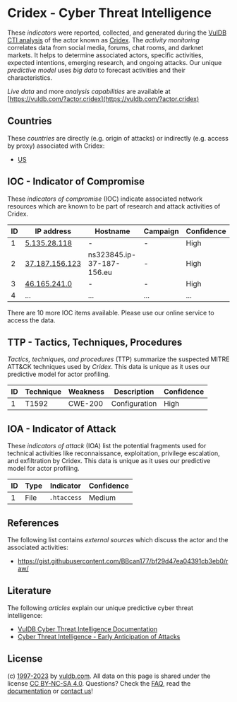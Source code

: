 # Cridex - Cyber Threat Intelligence

These _indicators_ were reported, collected, and generated during the [VulDB CTI analysis](https://vuldb.com/?kb.cti) of the actor known as [Cridex](https://vuldb.com/?actor.cridex). The _activity monitoring_ correlates data from social media, forums, chat rooms, and darknet markets. It helps to determine associated actors, specific activities, expected intentions, emerging research, and ongoing attacks. Our unique _predictive model_ uses _big data_ to forecast activities and their characteristics.

_Live data_ and more _analysis capabilities_ are available at [https://vuldb.com/?actor.cridex](https://vuldb.com/?actor.cridex)

## Countries

These _countries_ are directly (e.g. origin of attacks) or indirectly (e.g. access by proxy) associated with Cridex:

* [US](https://vuldb.com/?country.us)

## IOC - Indicator of Compromise

These _indicators of compromise_ (IOC) indicate associated network resources which are known to be part of research and attack activities of Cridex.

ID | IP address | Hostname | Campaign | Confidence
-- | ---------- | -------- | -------- | ----------
1 | [5.135.28.118](https://vuldb.com/?ip.5.135.28.118) | - | - | High
2 | [37.187.156.123](https://vuldb.com/?ip.37.187.156.123) | ns323845.ip-37-187-156.eu | - | High
3 | [46.165.241.0](https://vuldb.com/?ip.46.165.241.0) | - | - | High
4 | ... | ... | ... | ...

There are 10 more IOC items available. Please use our online service to access the data.

## TTP - Tactics, Techniques, Procedures

_Tactics, techniques, and procedures_ (TTP) summarize the suspected MITRE ATT&CK techniques used by _Cridex_. This data is unique as it uses our predictive model for actor profiling.

ID | Technique | Weakness | Description | Confidence
-- | --------- | -------- | ----------- | ----------
1 | T1592 | CWE-200 | Configuration | High

## IOA - Indicator of Attack

These _indicators of attack_ (IOA) list the potential fragments used for technical activities like reconnaissance, exploitation, privilege escalation, and exfiltration by Cridex. This data is unique as it uses our predictive model for actor profiling.

ID | Type | Indicator | Confidence
-- | ---- | --------- | ----------
1 | File | `.htaccess` | Medium

## References

The following list contains _external sources_ which discuss the actor and the associated activities:

* https://gist.githubusercontent.com/BBcan177/bf29d47ea04391cb3eb0/raw/

## Literature

The following _articles_ explain our unique predictive cyber threat intelligence:

* [VulDB Cyber Threat Intelligence Documentation](https://vuldb.com/?kb.cti)
* [Cyber Threat Intelligence - Early Anticipation of Attacks](https://www.scip.ch/en/?labs.20201022)

## License

(c) [1997-2023](https://vuldb.com/?kb.changelog) by [vuldb.com](https://vuldb.com/?kb.about). All data on this page is shared under the license [CC BY-NC-SA 4.0](https://creativecommons.org/licenses/by-nc-sa/4.0/). Questions? Check the [FAQ](https://vuldb.com/?kb.faq), read the [documentation](https://vuldb.com/?kb) or [contact us](https://vuldb.com/?contact)!

